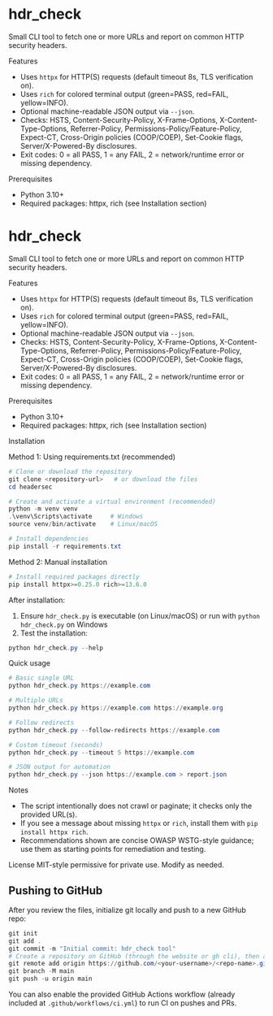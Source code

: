 # hdr_check

Small CLI tool to fetch one or more URLs and report on common HTTP security headers.

Features
- Uses `httpx` for HTTP(S) requests (default timeout 8s, TLS verification on).
- Uses `rich` for colored terminal output (green=PASS, red=FAIL, yellow=INFO).
- Optional machine-readable JSON output via `--json`.
- Checks: HSTS, Content-Security-Policy, X-Frame-Options, X-Content-Type-Options, Referrer-Policy, Permissions-Policy/Feature-Policy, Expect-CT, Cross-Origin policies (COOP/COEP), Set-Cookie flags, Server/X-Powered-By disclosures.
- Exit codes: 0 = all PASS, 1 = any FAIL, 2 = network/runtime error or missing dependency.

Prerequisites
- Python 3.10+
- Required packages: httpx, rich (see Installation section)
# hdr_check

Small CLI tool to fetch one or more URLs and report on common HTTP security headers.

Features
- Uses `httpx` for HTTP(S) requests (default timeout 8s, TLS verification on).
- Uses `rich` for colored terminal output (green=PASS, red=FAIL, yellow=INFO).
- Optional machine-readable JSON output via `--json`.
- Checks: HSTS, Content-Security-Policy, X-Frame-Options, X-Content-Type-Options, Referrer-Policy, Permissions-Policy/Feature-Policy, Expect-CT, Cross-Origin policies (COOP/COEP), Set-Cookie flags, Server/X-Powered-By disclosures.
- Exit codes: 0 = all PASS, 1 = any FAIL, 2 = network/runtime error or missing dependency.

Prerequisites
- Python 3.10+
- Required packages: httpx, rich (see Installation section)

Installation

Method 1: Using requirements.txt (recommended)
```powershell
# Clone or download the repository
git clone <repository-url>   # or download the files
cd headersec

# Create and activate a virtual environment (recommended)
python -m venv venv
.\venv\Scripts\activate     # Windows
source venv/bin/activate    # Linux/macOS

# Install dependencies
pip install -r requirements.txt
```

Method 2: Manual installation
```powershell
# Install required packages directly
pip install httpx>=0.25.0 rich>=13.6.0
```

After installation:
1. Ensure `hdr_check.py` is executable (on Linux/macOS) or run with `python hdr_check.py` on Windows
2. Test the installation:
```powershell
python hdr_check.py --help
```

Quick usage
```powershell
# Basic single URL
python hdr_check.py https://example.com

# Multiple URLs
python hdr_check.py https://example.com https://example.org

# Follow redirects
python hdr_check.py --follow-redirects https://example.com

# Custom timeout (seconds)
python hdr_check.py --timeout 5 https://example.com

# JSON output for automation
python hdr_check.py --json https://example.com > report.json
```

Notes
- The script intentionally does not crawl or paginate; it checks only the provided URL(s).
- If you see a message about missing `httpx` or `rich`, install them with `pip install httpx rich`.
- Recommendations shown are concise OWASP WSTG-style guidance; use them as starting points for remediation and testing.

License
MIT-style permissive for private use. Modify as needed.

## Pushing to GitHub
After you review the files, initialize git locally and push to a new GitHub repo:

```powershell
git init
git add .
git commit -m "Initial commit: hdr_check tool"
# Create a repository on GitHub (through the website or gh cli), then add the remote and push
git remote add origin https://github.com/<your-username>/<repo-name>.git
git branch -M main
git push -u origin main
```

You can also enable the provided GitHub Actions workflow (already included at `.github/workflows/ci.yml`) to run CI on pushes and PRs.
